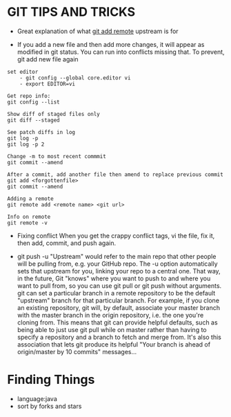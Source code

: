GIT TIPS AND TRICKS
===================

- Great explanation of what [git add remote](https://help.github.com/articles/fork-a-repo) upstream is for

- If you add a new file and then add more changes, it will appear as modified in git status.  You can run into conflicts missing that.  To prevent, git add new file again

````
set editor
    - git config --global core.editor vi
    - export EDITOR=vi

````

````
Get repo info:
git config --list
````

````
Show diff of staged files only
git diff --staged
````

````
See patch diffs in log
git log -p 
git log -p 2
````

````
Change -m to most recent commmit
git commit --amend
````

````
After a commit, add another file then amend to replace previous commit
git add <forgottenfile>
git commit --amend
````

````
Adding a remote
git remote add <remote name> <git url>
````

````
Info on remote
git remote -v
````

- Fixing conflict
When you get the crappy conflict tags, vi the file, fix it, then add, commit, and push again.

- git push -u
"Upstream" would refer to the main repo that other people will be pulling from, e.g. your GitHub repo. The -u option automatically sets that upstream for you, linking your repo to a central one. That way, in the future, Git "knows" where you want to push to and where you want to pull from, so you can use git pull or git push without arguments. 
git can set a particular branch in a remote repository to be the default "upstream" branch for that particular branch. For example, if you clone an existing repository, git will, by default, associate your master branch with the master branch in the origin repository, i.e. the one you're cloning from. This means that git can provide helpful defaults, such as being able to just use git pull while on master rather than having to specify a repository and a branch to fetch and merge from. It's also this association that lets git produce its helpful "Your branch is ahead of origin/master by 10 commits" messages...

Finding Things
=============
- language:java
- sort by forks and stars
